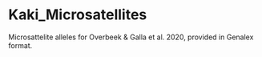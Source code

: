 # Kaki_Microsatellites
Microsattelite alleles for Overbeek &amp; Galla et al. 2020, provided in Genalex format. 
